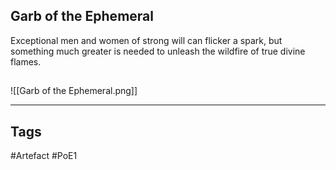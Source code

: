 ## Garb of the Ephemeral
Exceptional men and women of strong will can flicker a spark,
but something much greater is needed to unleash the wildfire of true divine flames.
##
![[Garb of the Ephemeral.png]]

---
## Tags
#Artefact
#PoE1